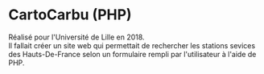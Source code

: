 # CartoCarbu (PHP)

Réalisé pour l'Université de Lille en 2018.  
Il fallait créer un site web qui permettait de rechercher les stations sevices des Hauts-De-France
selon un formulaire rempli par l'utilisateur à l'aide de PHP.
